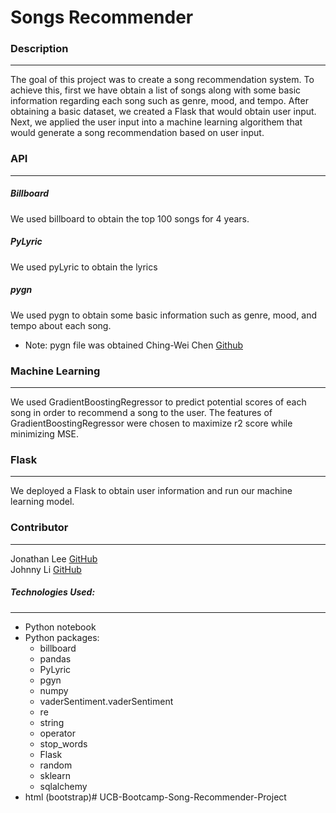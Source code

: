 # Songs Recommender

### Description
***
The goal of this project was to create a song recommendation system. To achieve this, first we have obtain a list of songs along with some basic information regarding each song such as genre, mood, and tempo. After obtaining a basic dataset, we created a Flask that would obtain user input. Next, we applied the user input into a machine learning algorithem that would generate a song recommendation based on user input.

### API
***
##### Billboard
We used billboard to obtain the top 100 songs for 4 years.
##### PyLyric
We used pyLyric to obtain the lyrics
##### pygn
We used pygn to obtain some basic information such as genre, mood, and tempo about each song.
* Note: pygn file was obtained Ching-Wei Chen [Github](https://github.com/cweichen/pygn)

### Machine Learning
***
We used GradientBoostingRegressor to predict potential scores of each song in order to recommend a song to the user. The features of GradientBoostingRegressor were chosen to maximize r2 score while minimizing MSE.

### Flask
***
We deployed a Flask to obtain user information and run our machine learning model.

### Contributor
***
Jonathan Lee [GitHub](https://github.com/jonyclee) <br />
Johnny Li [GitHub](https://github.com/johnnyli93)

##### Technologies Used:
***
* Python notebook
* Python packages:
	- billboard
	- pandas
	- PyLyric
	- pgyn
	- numpy
	- vaderSentiment.vaderSentiment
	- re
	- string
	- operator
	- stop_words
	- Flask
	- random
	- sklearn
	- sqlalchemy
* html (bootstrap)# UCB-Bootcamp-Song-Recommender-Project
